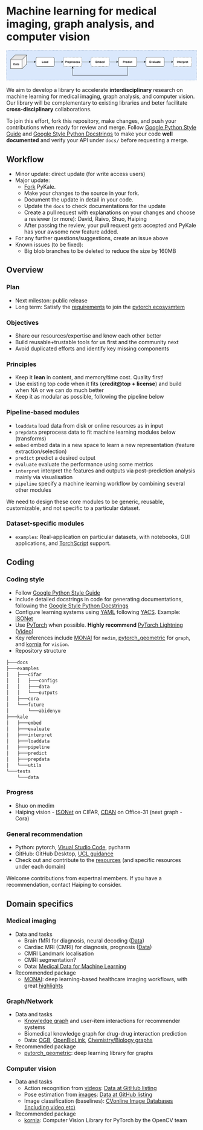 # Machine learning for medical imaging, graph analysis, and computer vision

<img src="docs/pykaleWorkflow.png"
     alt="Machine learning workflow"
     style="float: center;" />

We aim to develop a library to accelerate **interdisciplinary** research on machine learning for medical imaging, graph analysis, and computer vision. Our library will be complementary to existing libraries and beter facilitate **cross-disciplinary** collaborations. 

To join this effort, fork this repository, make changes, and push your contributions when ready for review and merge. Follow [Google Python Style Guide](https://github.com/google/styleguide/blob/gh-pages/pyguide.md) and [Google Style Python Docstrings](https://sphinxcontrib-napoleon.readthedocs.io/en/latest/example_google.html) to make your code **well documented** and verify your API under `docs/` before requesting a merge.

## Workflow

* Minor update: direct update (for write access users)
* Major update:
  * [Fork](https://docs.github.com/en/free-pro-team@latest/github/getting-started-with-github/fork-a-repo) PyKale.
  * Make your changes to the source in your fork.
  * Document the update in detail in your code.
  * Update the `docs` to check documentations for the update
  * Create a pull request with explanations on your changes and choose a reviewer (or more): David, Raivo, Shuo, Haiping
  * After passing the review, your pull request gets accepted and PyKale has your awsome new feature added.
* For any further questions/suggestions, create an issue above
* Known issues (to be fixed):
  * Big blob branches to be deleted to reduce the size by 160MB

## Overview

### Plan

* Next mileston: public release  
* Long term: Satisfy the [requirements](https://pytorch.org/ecosystem/join) to join the [pytorch ecosysmtem](https://pytorch.org/ecosystem/)

### Objectives

* Share our resources/expertise and know each other better
* Build reusable+trustable tools for us first and the community next
* Avoid duplicated efforts and identify key missing components

### Principles

* Keep it **lean** in content, and memory/time cost. Quality first!
* Use existing top code when it fits (**credit@top + license**) and build when NA or we can do much better
* Keep it as modular as possible, following the pipeline below

### Pipeline-based modules

* `loaddata` load data from disk or online resources as in input
* `prepdata` preprocess data to fit machine learning modules below (transforms)
* `embed` embed data in a new space to learn a new representation (feature extraction/selection)
* `predict` predict a desired output
* `evaluate` evaluate the performance using some metrics
* `interpret` interpret the features and outputs via post-prediction analysis mainly via visualisation
* `pipeline` specify a machine learning workflow by combining several other modules

We need to design these core modules to be generic, reusable, customizable, and not specific to a particular dataset. 

### Dataset-specific modules

* `examples`: Real-application on particular datasets, with notebooks, GUI applications, and [TorchScript](https://pytorch.org/docs/stable/jit.html) support.

## Coding

### Coding style

* Follow [Google Python Style Guide](https://github.com/google/styleguide/blob/gh-pages/pyguide.md)
* Include detailed docstrings in code for generating documentations, following the [Google Style Python Docstrings](https://sphinxcontrib-napoleon.readthedocs.io/en/latest/example_google.html)
* Configure learning systems using [YAML](https://en.wikipedia.org/wiki/YAML) following [YACS](https://github.com/rbgirshick/yacs). Example: [ISONet](https://github.com/HaozhiQi/ISONet)
* Use [PyTorch](https://pytorch.org/tutorials/) when possible. **Highly recommend** [PyTorch Lightning](https://towardsdatascience.com/from-pytorch-to-pytorch-lightning-a-gentle-introduction-b371b7caaf09) ([Video](https://www.youtube.com/watch?v=QHww1JH7IDU))
* Key references include [MONAI](https://github.com/Project-MONAI/MONAI) for `medim`, [pytorch_geometric](https://github.com/rusty1s/pytorch_geometric) for `graph`, and [kornia](https://github.com/kornia/kornia) for `vision`.
* Repository structure

```
├───docs
├───examples
│   ├───cifar
│   │   ├───configs
│   │   ├───data
│   │   └───outputs
│   ├───cora
│   └───future
│       └───abidenyu
├───kale
│   ├───embed
│   ├───evaluate
│   ├───interpret
│   ├───loaddata
│   ├───pipeline
│   ├───predict
│   ├───prepdata
│   └───utils
└───tests
    └───data
```

### Progress

* Shuo on medim
* Haiping vision - [ISONet](https://github.com/HaozhiQi/ISONet/tree/master/isonet) on CIFAR, [CDAN](https://github.com/thuml/CDAN) on Office-31 (next graph - Cora)

### General recommendation

* Python: pytorch, [Visual Studio Code](https://code.visualstudio.com/download), pycharm
* GitHub: GitHub Desktop, [UCL guidance](https://www.ucl.ac.uk/isd/services/research-it/research-software-development-tools/support-for-ucl-researchers-to-use-github)
* Check out and contribute to the [resources](Resources.md) (and specific resources under each domain)

Welcome contributions from expertnal members. If you have a recommendation, contact Haiping to consider.

## Domain specifics

### Medical imaging

* Data and tasks
  * Brain fMRI for diagnosis, neural decoding ([Data](https://github.com/cMadan/openMorph))
  * Cardiac MRI (CMRI) for diagnosis, prognosis ([Data](http://www.cardiacatlas.org/challenges/))
  * CMRI Landmark localisation
  * CMRI segmentation?
  * Data: [Medical Data for Machine Learning](https://github.com/beamandrew/medical-data)
* Recommended package
  * [MONAI](https://github.com/Project-MONAI/MONAI): deep learning-based healthcare imaging workflows, with great [highlights](https://docs.monai.io/en/latest/highlights.html)

### Graph/Network

* Data and tasks
  * [Knowledge graph](https://github.com/shaoxiongji/awesome-knowledge-graph) and user-item interactions for recommender systems
  * Biomedical knowledge graph for drug-drug interaction prediction
  * Data: [OGB](https://github.com/snap-stanford/ogb), [OpenBioLink](https://github.com/OpenBioLink/OpenBioLink), [Chemistry/Biology graphs](https://github.com/mufeili/DL4MolecularGraph#benchmark-and-dataset)
* Recommended package
  * [pytorch_geometric](https://github.com/rusty1s/pytorch_geometric): deep learning library for graphs

### Computer vision

* Data and tasks
  * Action recognition from [videos](https://www.di.ens.fr/~miech/datasetviz/): [Data at GitHub listing](https://github.com/jinwchoi/awesome-action-recognition)
  * Pose estimation from [images](https://www.simonwenkel.com/2018/12/09/Datasets-for-human-pose-estimation.html): [Data at GitHub listing](https://github.com/cbsudux/awesome-human-pose-estimation#datasets)
  * Image classification (baselines): [CVonline Image Databases (including video etc)](http://homepages.inf.ed.ac.uk/rbf/CVonline/Imagedbase.htm)
* Recommended package
  * [kornia](https://github.com/kornia/kornia): Computer Vision Library for PyTorch by the OpenCV team

